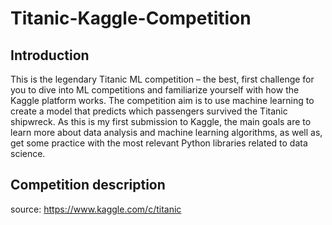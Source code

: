 # Titanic-Kaggle-Competition

## Introduction
This is the legendary Titanic ML competition – the best, first challenge for you to dive into ML competitions and familiarize yourself with how the Kaggle platform works. The competition aim is to use machine learning to create a model that predicts which passengers survived the Titanic shipwreck. As this is my first submission to Kaggle, the main goals are to learn more about data analysis and machine learning algorithms, as well as, get some practice with the most relevant Python libraries related to data science.

## Competition description

source: https://www.kaggle.com/c/titanic
